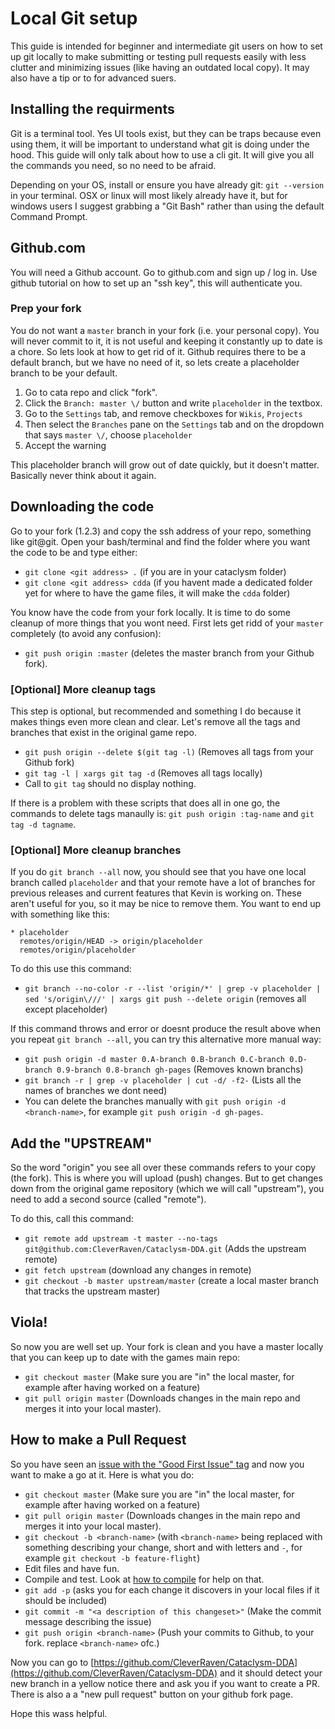 
# Local Git setup

This guide is intended for beginner and intermediate git users on how to set up git locally to make submitting or testing
pull requests easily with less clutter and minimizing issues (like having an outdated local copy). It may also have a tip
or to for advanced suers.

## Installing the requirments

Git is a terminal tool. Yes UI tools exist, but they can be traps because even using them, it will be important to understand
what git is doing under the hood. This guide will only talk about how to use a cli git. It will give you all the commands you
need, so no need to be afraid.

Depending on your OS, install or ensure you have already git: `git --version` in your terminal. OSX or linux will most likely
already have it, but for windows users I suggest grabbing a "Git Bash" rather than using the default Command Prompt.

## Github.com

You will need a Github account. Go to github.com and sign up / log in. Use github tutorial on how to set up an "ssh key", this
will authenticate you.

### Prep your fork

You do not want a `master` branch in your fork (i.e. your personal copy). You will never commit to it, it is not useful and
keeping it constantly up to date is a chore. So lets look at how to get rid of it. Github requires there to be a default
branch, but we have no need of it, so lets create a placeholder branch to be your default. 

1. Go to cata repo and click "fork".
2. Click the `Branch: master \/` button and write `placeholder` in the textbox.
3. Go to the `Settings` tab, and remove checkboxes for `Wikis`, `Projects`
4. Then select the `Branches` pane on the `Settings` tab and on the dropdown that says `master \/`, choose `placeholder`
5. Accept the warning

This placeholder branch will grow out of date quickly, but it doesn't matter. Basically never think about it again.

## Downloading the code

Go to your fork (1.2.3) and copy the ssh address of your repo, something like git@git. Open your bash/terminal and find the
folder where you want the code to be and type either:

 - `git clone <git address> .` (if you are in your cataclysm folder)
 - `git clone <git address> cdda` (if you havent made a dedicated folder yet for where to have the game files, it will make the `cdda` folder)

You know have the code from your fork locally. It is time to do some cleanup of more things that you wont need. First lets get
ridd of your `master` completely (to avoid any confusion):

 - `git push origin :master` (deletes the master branch from your Github fork).

### [Optional] More cleanup tags

This step is optional, but recommended and something I do because it makes things even more clean and clear. Let's remove all the tags
and branches that exist in the original game repo.

 - `git push origin --delete $(git tag -l)` (Removes all tags from your Github fork)
 - `git tag -l | xargs git tag -d` (Removes all tags locally)
 - Call to `git tag` should no display nothing.

If there is a problem with these scripts that does all in one go, the commands to delete tags manaully is: `git push origin :tag-name` and
`git tag -d tagname`.

### [Optional] More cleanup branches

If you do `git branch --all` now, you should see that you have one local branch called `placeholder` and that your remote have a lot of
branches for previous releases and current features that Kevin is working on. These aren't useful for you, so it may be nice to remove them.
You want to end up with something like this:

```
* placeholder
  remotes/origin/HEAD -> origin/placeholder
  remotes/origin/placeholder
```

To do this use this command:

 - `git branch --no-color -r --list 'origin/*' | grep -v placeholder | sed 's/origin\///' | xargs git push --delete origin` (removes all except placeholder)

If this command throws and error or doesnt produce the result above when you repeat `git branch --all`, you can try this alternative more manual way:

 - `git push origin -d master 0.A-branch 0.B-branch 0.C-branch 0.D-branch 0.9-branch 0.8-branch gh-pages` (Removes known branchs)
 - `git branch -r | grep -v placeholder | cut -d/ -f2-` (Lists all the names of branches we dont need)
 - You can delete the branches manually with `git push origin -d <branch-name>`, for example `git push origin -d gh-pages`. 


## Add the "UPSTREAM"

So the word "origin" you see all over these commands refers to your copy (the fork). This is where you will upload (push) changes. But to get changes
down from the original game repository (which we will call "upstream"), you need to add a second source (called "remote").

To do this, call this command:

 - `git remote add upstream -t master --no-tags  git@github.com:CleverRaven/Cataclysm-DDA.git` (Adds the upstream remote)
 - `git fetch upstream` (download any changes in remote)
 - `git checkout -b master upstream/master` (create a local master branch that tracks the upstream master)

## Viola!

So now you are well set up. Your fork is clean and you have a master locally that you can keep up to date with the games main repo:

 - `git checkout master` (Make sure you are "in" the local master, for example after having worked on a feature)
 - `git pull origin master` (Downloads changes in the main repo and merges it into your local master).

## How to make a Pull Request

So you have seen an [issue with the "Good First Issue" tag](https://github.com/CleverRaven/Cataclysm-DDA/issues?q=is%3Aopen+is%3Aissue+label%3A%22Good+First+Issue%22) and now you want to make a go at it. Here is what you do:

 - `git checkout master` (Make sure you are "in" the local master, for example after having worked on a feature)
 - `git pull origin master` (Downloads changes in the main repo and merges it into your local master).
 - `git checkout -b <branch-name>` (with `<branch-name>` being replaced with something describing your change, short and with letters and `-`, for example `git checkout -b feature-flight`)
 - Edit files and have fun.
 - Compile and test. Look at [how to compile](https://github.com/CleverRaven/Cataclysm-DDA/blob/master/COMPILING.md) for help on that.
 - `git add -p` (asks you for each change it discovers in your local files if it should be included)
 - `git commit -m "<a description of this changeset>"` (Make the commit message describing the issue)
 - `git push origin <branch-name>` (Push your commits to Github, to your fork. replace `<branch-name>` ofc.)

Now you can go to [https://github.com/CleverRaven/Cataclysm-DDA](https://github.com/CleverRaven/Cataclysm-DDA) and it should detect your new branch 
in a yellow notice there and ask you if you want to create a PR. There is also a a "new pull request" button on your github fork page.

Hope this wass helpful.
